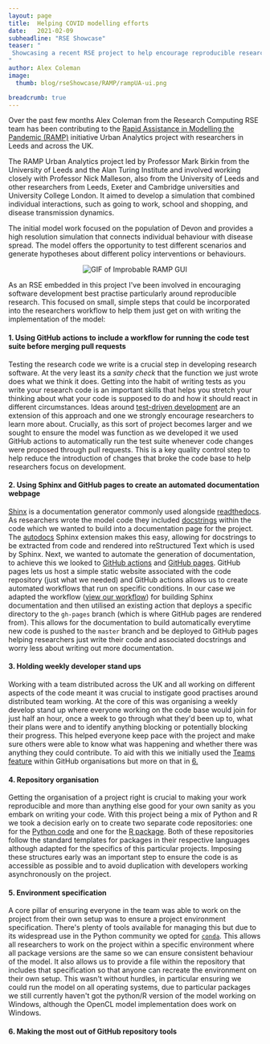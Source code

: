 ```yaml
---
layout: page
title:  Helping COVID modelling efforts
date:   2021-02-09
subheadline: "RSE Showcase"
teaser: "
 Showcasing a recent RSE project to help encourage reproducible research practises in a COVID modelling project
"
author: Alex Coleman
image:
  thumb: blog/rseShowcase/RAMP/rampUA-ui.png

breadcrumb: true
---
```


Over the past few months Alex Coleman from the Research Computing RSE team has been contributing to the [Rapid Assistance in Modelling the Pandemic (RAMP)](https://royalsociety.org/topics-policy/health-and-wellbeing/ramp/) initiative Urban Analytics project with researchers in Leeds and across the UK.

The RAMP Urban Analytics project led by Professor Mark Birkin from the University of Leeds and the Alan Turing Institute and involved working closely with Professor Nick Malleson, also from the University of Leeds and other researchers from Leeds, Exeter and Cambridge universities and University College London. It aimed to develop a simulation that combined individual interactions, such as going to work, school and shopping, and disease transmission dynamics.

The initial model work focused on the population of Devon and provides a high resolution simulation that connects individual behaviour with disease spread. The model offers the opportunity to test different scenarios and generate hypotheses about different policy interventions or behaviours.

<div style="text-align:center;">
  <img src='/images/blog/rseShowcase/RAMP/rampGUI.gif' alt='GIF of Improbable RAMP GUI'/>
</div>



As an RSE embedded in this project I've been involved in encouraging software development best practise particularly around reproducible research. This focused on small, simple steps that could be incorporated into the researchers workflow to help them just get on with writing the implementation of the model:

#### 1. Using GitHub actions to include a workflow for running the code test suite before merging pull requests
  Testing the research code we write is a crucial step in developing research software. At the very least its a _sanity check_ that the function we just wrote does what we think it does. Getting into the habit of writing tests as you write your research code is an important skills that helps you stretch your thinking about what your code is supposed to do and how it should react in different circumstances. Ideas around [test-driven development](https://swcarpentry.github.io/python-novice-inflammation/10-defensive/index.html#test-driven-development) are an extension of this approach and one we strongly encourage researchers to learn more about. Crucially, as this sort of project becomes larger and we sought to ensure the model was function as we developed it we used GitHub actions to automatically run the test suite whenever code changes were proposed through pull requests. This is a key quality control step to help reduce the introduction of changes that broke the code base to help researchers focus on development.

#### 2. Using Sphinx and GitHub pages to create an automated documentation webpage  
  [Shinx](https://www.sphinx-doc.org/en/master/) is a documentation generator commonly used alongside [readthedocs](https://docs.readthedocs.io/en/stable/index.html). As researchers wrote the model code they included [docstrings](https://www.python.org/dev/peps/pep-0257/) within the code which we wanted to build into a documentation page for the project. The [autodocs](https://www.sphinx-doc.org/en/master/usage/extensions/autodoc.html) Sphinx extension makes this easy, allowing for docstrings to be extracted from code and rendered into reStructured Text which is used by Sphinx. 
  Next, we wanted to automate the generation of documentation, to achieve this we looked to [GitHub actions](https://github.com/features/actions) and [GitHub pages](https://pages.github.com/). GitHub pages lets us host a simple static website associated with the code repository (just what we needed) and GitHub actions allows us to create automated workflows that run on specific conditions. In our case we adapted the workflow ([view our workflow](https://github.com/Urban-Analytics/RAMP-UA/blob/master/.github/workflows/deploy-docs.yml)) for building Sphinx documentation and then utilised an existing action that deploys a specific directory to the `gh-pages` branch (which is where GitHub pages are rendered from). This allows for the documentation to build automatically everytime new code is pushed to the `master` branch and be deployed to GitHub pages helping researchers just write their code and associated docstrings and worry less about writing out more documentation.

#### 3. Holding weekly developer stand ups  
  Working with a team distributed across the UK and all working on different aspects of the code meant it was crucial to instigate good practises around distributed team working. At the core of this was organising a weekly develop stand up where everyone working on the code base would join for just half an hour, once a week to go through what they'd been up to, what their plans were and to identify anything blocking or potentially blocking their progress. This helped everyone keep pace with the project and make sure others were able to know what was happening and whether there was anything they could contribute. 
  To aid with this we initially used the [Teams feature](https://github.com/team) within GitHub organisations but more on that in [6.](./#6-making-the-most-out-of-github-repository-tools)

#### 4. Repository organisation
  Getting the organisation of a project right is crucial to making your work reproducible and more than anything else good for your own sanity as you embark on writing your code. With this project being a mix of Python and R we took a decision early on to create two separate code repositories: one for the [Python code](https://github.com/Urban-Analytics/RAMP-UA) and one for the [R package](https://github.com/Urban-Analytics/rampuaR). Both of these repositories follow the standard templates for packages in their respective languages although adapted for the specifics of this particular projects. Imposing these structures early was an important step to ensure the code is as accessible as possible and to avoid duplication with developers working asynchronously on the project.

#### 5. Environment specification
  A core pillar of ensuring everyone in the team was able to work on the project from their own setup was to ensure a project environment specification. There's plenty of tools available for managing this but due to its widespread use in the Python community we opted for [`conda`](https://docs.conda.io/en/latest/). This allows all researchers to work on the project within a specific environment where all package versions are the same so we can ensure consistent behaviour of the model. It also allows us to provide a file within the repository that includes that specification so that anyone can recreate the environment on their own setup. This wasn't without hurdles, in particular ensuring we could run the model on all operating systems, due to particular packages we still currently haven't got the python/R version of the model working on Windows, although the OpenCL model implementation does work on Windows.


#### 6. Making the most out of GitHub repository tools
